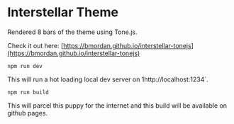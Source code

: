 # Interstellar Theme

Rendered 8 bars of the theme using Tone.js.

Check it out here: [https://bmordan.github.io/interstellar-tonejs](https://bmordan.github.io/interstellar-tonejs)

```
npm run dev
```
This will run a hot loading local dev server on 1http://localhost:1234`.

```
npm run build
```
This will parcel this puppy for the internet and this build will be available on github pages.